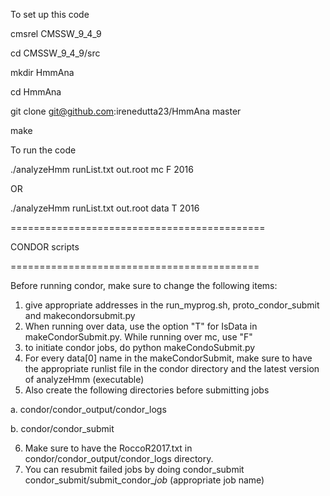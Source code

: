 To set up this code

cmsrel CMSSW_9_4_9

cd CMSSW_9_4_9/src

mkdir HmmAna

cd HmmAna

git clone git@github.com:irenedutta23/HmmAna master

make


To run the code

./analyzeHmm runList.txt out.root mc F 2016

OR 

./analyzeHmm runList.txt out.root data T 2016


============================================

CONDOR scripts

===========================================

Before running condor, make sure to change the following items:
1. give appropriate addresses in the run_myprog.sh, proto_condor_submit and makecondorsubmit.py
2. When running over data, use the option "T" for IsData in makeCondorSubmit.py. While running over mc, use "F"
3. to initiate condor jobs, do python makeCondoSubmit.py
4. For every data[0] name in the makeCondorSubmit, make sure to have the appropriate runlist file in the condor directory and the latest version of analyzeHmm (executable)
5. Also create the following directories before submitting jobs

  a. condor/condor_output/condor_logs
  
  b. condor/condor_submit
 
6. Make sure to have the RoccoR2017.txt in condor/condor_output/condor_logs directory.
7. You can resubmit failed jobs by doing condor_submit condor_submit/submit_condor_*job* (appropriate job name)
